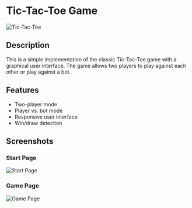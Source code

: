 # Tic-Tac-Toe Game

![Tic-Tac-Toe](images/tic_tac_toe_screenshot.png)

## Description

This is a simple implementation of the classic Tic-Tac-Toe game with a graphical user interface. The game allows two players to play against each other or play against a bot.

## Features

- Two-player mode
- Player vs. bot mode
- Responsive user interface
- Win/draw detection

## Screenshots

### Start Page

![Start Page](images/start_page.png)


### Game Page

![Game Page](images/game_page.png)



